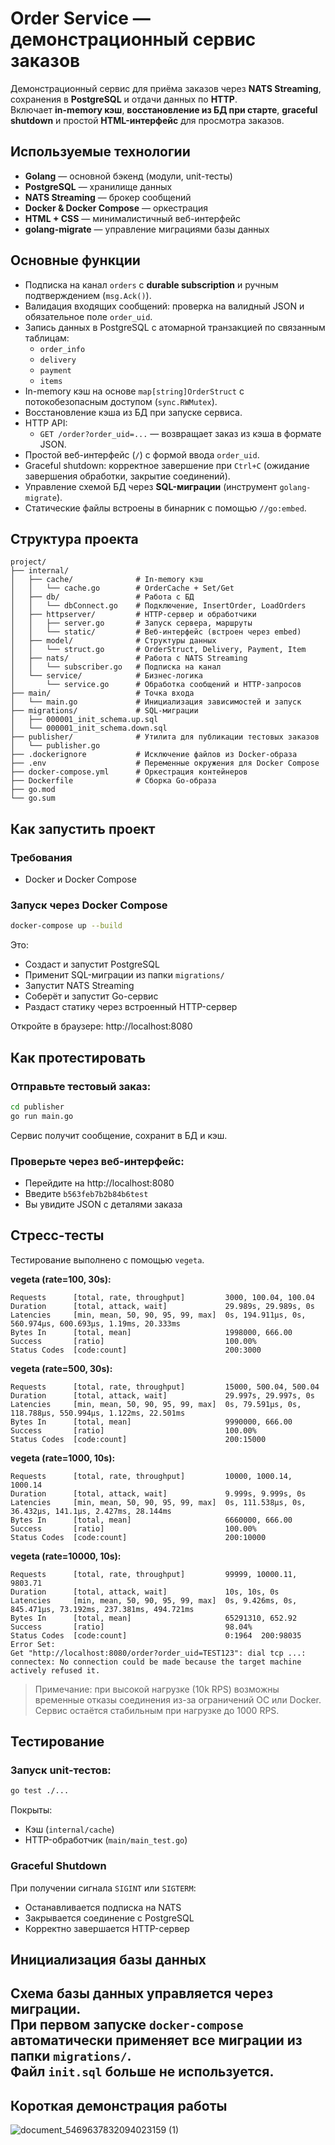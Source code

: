 # Order Service — демонстрационный сервис заказов

Демонстрационный сервис для приёма заказов через **NATS Streaming**, сохранения в **PostgreSQL** и отдачи данных по **HTTP**.  
Включает **in-memory кэш**, **восстановление из БД при старте**, **graceful shutdown** и простой **HTML-интерфейс** для просмотра заказов.

## Используемые технологии

- **Golang** — основной бэкенд (модули, unit-тесты)
- **PostgreSQL** — хранилище данных
- **NATS Streaming** — брокер сообщений
- **Docker & Docker Compose** — оркестрация
- **HTML + CSS** — минималистичный веб-интерфейс
- **golang-migrate** — управление миграциями базы данных

## Основные функции

- Подписка на канал `orders` с **durable subscription** и ручным подтверждением (`msg.Ack()`).
- Валидация входящих сообщений: проверка на валидный JSON и обязательное поле `order_uid`.
- Запись данных в PostgreSQL с атомарной транзакцией по связанным таблицам:
  - `order_info`
  - `delivery`
  - `payment`
  - `items`
- In-memory кэш на основе `map[string]OrderStruct` с потокобезопасным доступом (`sync.RWMutex`).
- Восстановление кэша из БД при запуске сервиса.
- HTTP API:
  - `GET /order?order_uid=...` — возвращает заказ из кэша в формате JSON.
- Простой веб-интерфейс (`/`) с формой ввода `order_uid`.
- Graceful shutdown: корректное завершение при `Ctrl+C` (ожидание завершения обработки, закрытие соединений).
- Управление схемой БД через **SQL-миграции** (инструмент `golang-migrate`).
- Статические файлы встроены в бинарник с помощью `//go:embed`.

## Структура проекта

```
project/
├── internal/
│   ├── cache/              # In-memory кэш
│   │   └── cache.go        # OrderCache + Set/Get
│   ├── db/                 # Работа с БД
│   │   └── dbConnect.go    # Подключение, InsertOrder, LoadOrders
│   ├── httpserver/         # HTTP-сервер и обработчики
│   │   ├── server.go       # Запуск сервера, маршруты
│   │   └── static/         # Веб-интерфейс (встроен через embed)
│   ├── model/              # Структуры данных
│   │   └── struct.go       # OrderStruct, Delivery, Payment, Item
│   ├── nats/               # Работа с NATS Streaming
│   │   └── subscriber.go   # Подписка на канал
│   └── service/            # Бизнес-логика
│       └── service.go      # Обработка сообщений и HTTP-запросов
├── main/                   # Точка входа
│   └── main.go             # Инициализация зависимостей и запуск
├── migrations/             # SQL-миграции
│   ├── 000001_init_schema.up.sql
│   └── 000001_init_schema.down.sql
├── publisher/              # Утилита для публикации тестовых заказов
│   └── publisher.go
├── .dockerignore           # Исключение файлов из Docker-образа
├── .env                    # Переменные окружения для Docker Compose
├── docker-compose.yml      # Оркестрация контейнеров
├── Dockerfile              # Сборка Go-образа
├── go.mod
└── go.sum
```

## Как запустить проект

### Требования

- Docker и Docker Compose

### Запуск через Docker Compose

```bash
docker-compose up --build
```

Это:

- Создаст и запустит PostgreSQL
- Применит SQL-миграции из папки `migrations/`
- Запустит NATS Streaming
- Соберёт и запустит Go-сервис
- Раздаст статику через встроенный HTTP-сервер

Откройте в браузере: http://localhost:8080

## Как протестировать

### Отправьте тестовый заказ:

```bash
cd publisher
go run main.go
```

Сервис получит сообщение, сохранит в БД и кэш.

### Проверьте через веб-интерфейс:

- Перейдите на http://localhost:8080
- Введите `b563feb7b2b84b6test`
- Вы увидите JSON с деталями заказа

## Стресс-тесты

Тестирование выполнено с помощью `vegeta`.

**vegeta (rate=100, 30s):**
```
Requests      [total, rate, throughput]         3000, 100.04, 100.04
Duration      [total, attack, wait]             29.989s, 29.989s, 0s
Latencies     [min, mean, 50, 90, 95, 99, max]  0s, 194.911µs, 0s, 560.974µs, 600.693µs, 1.19ms, 20.333ms
Bytes In      [total, mean]                     1998000, 666.00
Success       [ratio]                           100.00%
Status Codes  [code:count]                      200:3000
```

**vegeta (rate=500, 30s):**
```
Requests      [total, rate, throughput]         15000, 500.04, 500.04
Duration      [total, attack, wait]             29.997s, 29.997s, 0s
Latencies     [min, mean, 50, 90, 95, 99, max]  0s, 79.591µs, 0s, 118.788µs, 550.994µs, 1.122ms, 22.501ms
Bytes In      [total, mean]                     9990000, 666.00
Success       [ratio]                           100.00%
Status Codes  [code:count]                      200:15000
```

**vegeta (rate=1000, 10s):**
```
Requests      [total, rate, throughput]         10000, 1000.14, 1000.14
Duration      [total, attack, wait]             9.999s, 9.999s, 0s
Latencies     [min, mean, 50, 90, 95, 99, max]  0s, 111.538µs, 0s, 36.432µs, 141.1µs, 2.427ms, 28.144ms
Bytes In      [total, mean]                     6660000, 666.00
Success       [ratio]                           100.00%
Status Codes  [code:count]                      200:10000
```

**vegeta (rate=10000, 10s):**
```
Requests      [total, rate, throughput]         99999, 10000.11, 9803.71
Duration      [total, attack, wait]             10s, 10s, 0s
Latencies     [min, mean, 50, 90, 95, 99, max]  0s, 9.426ms, 0s, 845.471µs, 73.192ms, 237.381ms, 494.721ms
Bytes In      [total, mean]                     65291310, 652.92
Success       [ratio]                           98.04%
Status Codes  [code:count]                      0:1964  200:98035
Error Set:
Get "http://localhost:8080/order?order_uid=TEST123": dial tcp ...: connectex: No connection could be made because the target machine actively refused it.
```

> Примечание: при высокой нагрузке (10k RPS) возможны временные отказы соединения из-за ограничений ОС или Docker. Сервис остаётся стабильным при нагрузке до 1000 RPS.

## Тестирование

### Запуск unit-тестов:

```bash
go test ./...
```

Покрыты:
- Кэш (`internal/cache`)
- HTTP-обработчик (`main/main_test.go`)

### Graceful Shutdown

При получении сигнала `SIGINT` или `SIGTERM`:
- Останавливается подписка на NATS
- Закрывается соединение с PostgreSQL
- Корректно завершается HTTP-сервер

## Инициализация базы данных

Схема базы данных управляется через **миграции**.  
При первом запуске `docker-compose` автоматически применяет все миграции из папки `migrations/`.  
Файл `init.sql` больше не используется.
---

## Короткая демонстрация работы 

![document_5469637832094023159 (1)](https://github.com/user-attachments/assets/00c03838-857f-4cc6-bfaa-231d4a440885)
